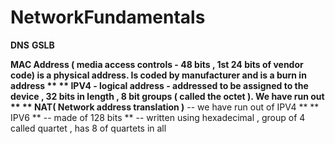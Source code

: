 
# NetworkFundamentals

**DNS**
**GSLB**

**MAC Address ( media access controls - 48 bits , 1st 24 bits of vendor code)  is a physical address. Is coded by manufacturer and is a burn in address **
** IPV4 - logical address -  addressed to be assigned to the device , 32 bits in length , 8 bit groups  ( called the octet ). We have run out **
** NAT( Network address translation )** -- we have run out of IPV4 **
** IPV6 ** -- made of 128 bits ** -- written using hexadecimal , group of 4 called quartet , has 8 of quartets in all 

